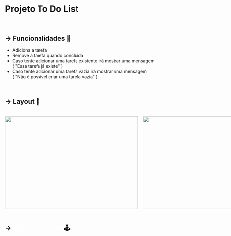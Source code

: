 # Projeto To Do List
<br>

## -> Funcionalidades 🔧
  * Adiciona a tarefa
  * Remove a tarefa quando concluída
  * Caso tente adicionar uma tarefa existente irá mostrar uma mensagem <br>  ( "Essa tarefa já existe" )
  * Caso tente adicionar uma tarefa vazia irá mostrar uma mensagem <br> ( "Não é possível criar uma tarefa vazia" )

<br>

## -> Layout 📲
<br>
<div style=" width: 100%; display: flex; gap: 1rem;">
  <img style="height: 300px; width: 430px;" src="https://github.com/Aparecido-Silva/todo-list/assets/122464888/fc145b04-b422-40db-9c67-616f6ac9eb15"/>
  <img style="height: 300px; width: 430px;" src="https://github.com/Aparecido-Silva/todo-list/assets/122464888/65f866ae-38db-4440-a0bc-d556eb93197b"/>
</div>
<br>

## -> <a style="color:#fff;" href="https://todolist-tarefa.vercel.app/">Link para testar</a> 🕹️
